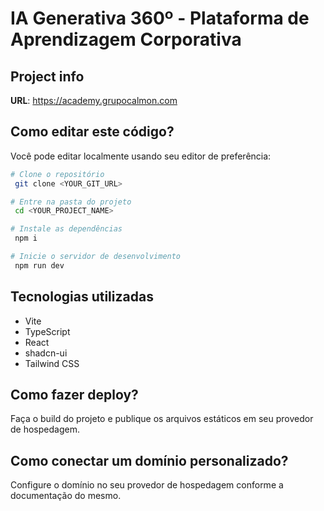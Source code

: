 # IA Generativa 360º - Plataforma de Aprendizagem Corporativa

## Project info

**URL**: https://academy.grupocalmon.com

## Como editar este código?

Você pode editar localmente usando seu editor de preferência:

```sh
# Clone o repositório
 git clone <YOUR_GIT_URL>

# Entre na pasta do projeto
 cd <YOUR_PROJECT_NAME>

# Instale as dependências
 npm i

# Inicie o servidor de desenvolvimento
 npm run dev
```

## Tecnologias utilizadas

- Vite
- TypeScript
- React
- shadcn-ui
- Tailwind CSS

## Como fazer deploy?

Faça o build do projeto e publique os arquivos estáticos em seu provedor de hospedagem.

## Como conectar um domínio personalizado?

Configure o domínio no seu provedor de hospedagem conforme a documentação do mesmo.
